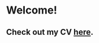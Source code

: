 # Welcome!

## Check out my CV [here](https://thomatang.github.io/htmlCV/Thomas_Ward_Bouchard_CV.pdf).


